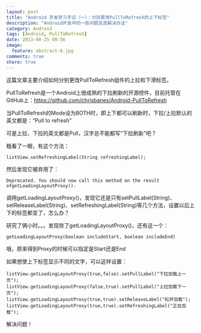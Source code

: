 ```yaml
---
layout: post
title: "Android 开发学习手记（一）：分别更改PullToRefresh的上下标签"
description: "Android开发中的一些问题及其解决办法"
category: Android
tags: [Android, PullToRefresh]
date: 2013-08-25 00:56
image:
  feature: abstract-6.jpg
comments: true
share: true
---
```


这篇文章主要介绍如何分别更改PullToRefresh组件的上拉和下滑标签。

PullToRefresh是一个Android上很成熟的下拉刷新的开源控件，目前托管在GitHub上：https://github.com/chrisbanes/Android-PullToRefresh

当PullToRefresh的Mode设为BOTH时，即上下都可以刷新时，下拉/上拉默认的英文都是：“Pull to refresh”

可是上拉、下拉的英文都是Pull，汉字总不能都写“下拉刷新”吧？

粗看了一眼，有这个方法：

	listView.setRefreshingLabel(String refreshingLabel);

然后发现它被弃用了：

	Deprecated. You should now call this method on the result ofgetLoadingLayoutProxy().

调用getLoadingLayoutProxy()，发现它还是只有setPullLabel(String)、setReleaseLabel(String)、setRefreshingLabel(String)等几个方法，设置以后上下的标签都变了，怎么办？

研究了俩小时。。。发现除了getLoadingLayoutProxy()，还有这一个：

	getLoadingLayoutProxy(boolean includeStart, boolean includeEnd)

哦，原来得到Proxy的时候可以指定是Start还是End

如果想使上下标签显示不同的文字，可以这样设置：

	listView.getLoadingLayoutProxy(true,false).setPullLabel("下拉加载上一页");
	listView.getLoadingLayoutProxy(false,true).setPullLabel("上拉加载下一页");
	listView.getLoadingLayoutProxy(true,true).setReleaseLabel("松开加载");
	listView.getLoadingLayoutProxy(true,true).setRefreshingLabel("正在加载");

解决问题！